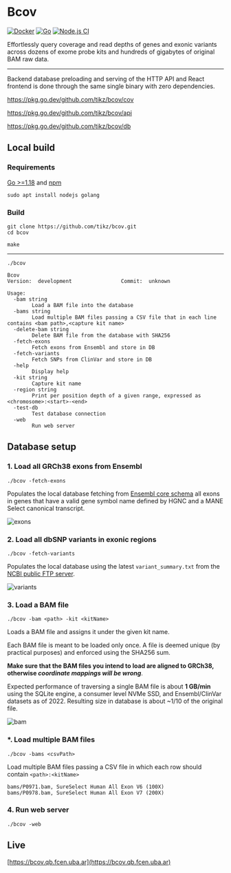 # Bcov

[![Docker](https://github.com/tikz/bcov/actions/workflows/docker-publish.yml/badge.svg)](https://github.com/tikz/bcov/actions/workflows/docker-publish.yml)
[![Go](https://github.com/tikz/bcov/actions/workflows/go.yml/badge.svg)](https://github.com/tikz/bcov/actions/workflows/go.yml)
[![Node.js CI](https://github.com/tikz/bcov/actions/workflows/node.js.yml/badge.svg)](https://github.com/tikz/bcov/actions/workflows/node.js.yml)

Effortlessly query coverage and read depths of genes and exonic variants across dozens of exome probe kits and hundreds of gigabytes of original BAM raw data.

---

Backend database preloading and serving of the HTTP API and React frontend is done through the same single binary with zero dependencies.

https://pkg.go.dev/github.com/tikz/bcov/cov

https://pkg.go.dev/github.com/tikz/bcov/api

https://pkg.go.dev/github.com/tikz/bcov/db

## Local build

### Requirements

[Go >=1.18](https://go.dev/doc/install) and [npm](https://nodejs.org/en/download/)

```
sudo apt install nodejs golang
```

### Build

```
git clone https://github.com/tikz/bcov.git
cd bcov

make
```

---

```
./bcov

Bcov
Version:  development                Commit:  unknown

Usage:
  -bam string
        Load a BAM file into the database
  -bams string
        Load multiple BAM files passing a CSV file that in each line contains <bam path>,<capture kit name>
  -delete-bam string
        Delete BAM file from the database with SHA256
  -fetch-exons
        Fetch exons from Ensembl and store in DB
  -fetch-variants
        Fetch SNPs from ClinVar and store in DB
  -help
        Display help
  -kit string
        Capture kit name
  -region string
        Print per position depth of a given range, expressed as <chromosome>:<start>-<end>
  -test-db
        Test database connection
  -web
        Run web server
```

## Database setup

### 1. Load all GRCh38 exons from Ensembl

`./bcov -fetch-exons`

Populates the local database fetching from [Ensembl core schema](https://www.ensembl.org/info/docs/api/core/core_schema.html) all exons in genes that have a valid gene symbol name defined by HGNC and a MANE Select canonical transcript.

![exons](https://i.imgur.com/Jpr8k6s.gif)

### 2. Load all dbSNP variants in exonic regions

`./bcov -fetch-variants`

Populates the local database using the latest `variant_summary.txt` from the [NCBI public FTP server](https://ftp.ncbi.nlm.nih.gov/pub/clinvar/tab_delimited/variant_summary.txt.gz).

![variants](https://i.imgur.com/Kn34LXE.gif)

### 3. Load a BAM file

`./bcov -bam <path> -kit <kitName>`

Loads a BAM file and assigns it under the given kit name.

Each BAM file is meant to be loaded only once.
A file is deemed unique (by practical purposes) and enforced using the SHA256 sum.

**Make sure that the BAM files you intend to load are aligned to GRCh38, otherwise _coordinate mappings will be wrong_**.

Expected performance of traversing a single BAM file is about **1 GB/min** using the SQLite engine, a consumer level NVMe SSD, and Ensembl/ClinVar datasets as of 2022. Resulting size in database is about ~1/10 of the original file.

![bam](https://i.imgur.com/C2demhB.gif)

### \*. Load multiple BAM files

`./bcov -bams <csvPath>`

Load multiple BAM files passing a CSV file in which each row should contain `<path>:<kitName>`

```
bams/P0971.bam, SureSelect Human All Exon V6 (100X)
bams/P0978.bam, SureSelect Human All Exon V7 (200X)
```

### 4. Run web server

`./bcov -web`

## Live

[https://bcov.qb.fcen.uba.ar](https://bcov.qb.fcen.uba.ar)
